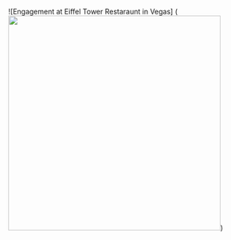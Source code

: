 ![Engagement at Eiffel Tower Restaraunt in Vegas] (<img src="https://sdnhaq.dm.files.1drv.com/y4mVvAD9Nkuvp132SVjPjVZ0qG7_mrVnxoBiNWFvBKI2B0FvRaIxXVcaWJ-FQ3jmDa76Gc7_Kg4OvunpFxkAGtAQidoL2WxJBgTYf9jAoD4iNQsX7nAbCp8Hv2WYm8gpZcWRQdBTyKYla83Nadmjf6scxbmyspwPfc5PLbh7DR5pEYkjKskA1d_plcUV-OK1F1RMyWibKlCJqT7EPbejSfvAg?width=826&height=831&cropmode=none" width="426" height="431" />) 
